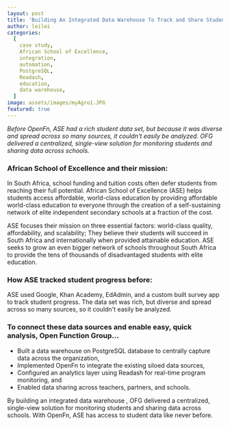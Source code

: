 ```yaml
---
layout: post
title: 'Building An Integrated Data Warehouse To Track and Share Student Performance for African School of Excellence'
author: leilei
categories:
  [
    case study,
    African School of Excellence,
    integration,
    automation,
    PostgreSQL,
    Readash,
    education,
    data warehouse,
  ]
image: assets/images/myAgro1.JPG
featured: true
---
```


_Before OpenFn, ASE had a rich student data set, but because it was diverse and spread across so many sources, it couldn't easily be analyzed. OFG delivered a centralized, single-view solution for monitoring students and sharing data across schools._

### African School of Excellence and their mission:

In South Africa, school funding and tuition costs often defer students from reaching their full potential. African School of Excellence (ASE) helps students access affordable, world-class education by providing affordable world-class education to everyone through the creation of a self-sustaining network of elite independent secondary schools at a fraction of the cost. 

ASE focuses their mission on three essential factors: world-class quality, affordability, and scalability; They believe their students will succeed in South Africa and internationally when provided attainable education. ASE seeks to grow an even bigger network of schools throughout South Africa to provide the tens of thousands of disadvantaged students with elite education. 

### How ASE tracked student progress before:

ASE used Google, Khan Academy, EdAdmin, and a custom built survey app to track student progress. The data set was rich, but diverse and spread across so many sources, so it couldn't easily be analyzed. 

### To connect these data sources and enable easy, quick analysis, Open Function Group…

- Built a data warehouse on PostgreSQL database to centrally capture data across the organization, 
- Implemented OpenFn to integrate the existing siloed data sources, 
- Configured an analytics layer using Readash for real-time program monitoring, and 
- Enabled data sharing across teachers, partners, and schools. 

By building an integrated data warehouse , OFG delivered a centralized, single-view solution for monitoring students and sharing data across schools. With OpenFn, ASE has  access to student data like never before. 
